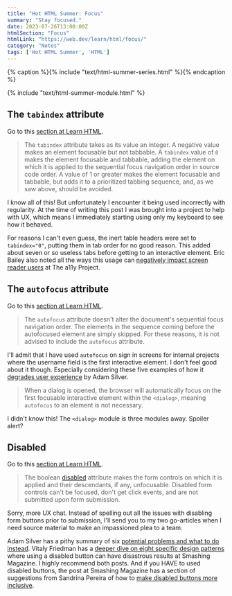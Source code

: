 ```yaml
---
title: "Hot HTML Summer: Focus"
summary: "Stay focused."
date: 2023-07-26T13:00:00Z
htmlSection: "Focus"
htmlLink: "https://web.dev/learn/html/focus/"
category: "Notes"
tags: ['Hot HTML Summer', 'HTML']
---
```

{% caption %}{% include "text/html-summer-series.html" %}{% endcaption %}

{% include "text/html-summer-module.html" %}

## The `tabindex` attribute

Go to this [section at Learn HTML](https://web.dev/learn/html/focus/#the_tabindex_attribute).

> The `tabindex` attribute takes as its value an integer. A negative value makes an element focusable but not tabbable. A `tabindex` value of `0` makes the element focusable and tabbable, adding the element on which it is applied to the sequential focus navigation order in source code order. A value of 1 or greater makes the element focusable and tabbable, but adds it to a prioritized tabbing sequence, and, as we saw above, should be avoided.

I know all of this! But unfortunately I encounter it being used incorrectly with regularity. At the time of writing this post I was brought into a project to help with UX, which means I immediately starting using only my keyboard to see how it behaved. 

For reasons I can't even guess, the inert table headers were set to `tabindex="0"`, putting them in tab order for no good reason. This added about seven or so useless tabs before getting to an interactive element. Eric Bailey also noted all the ways this usage can [negatively impact screen reader users](https://www.a11yproject.com/posts/how-to-use-the-tabindex-attribute/#making-non-interactive-elements-focusable) at The a11y Project. 

## The `autofocus` attribute

Go to this [section at Learn HTML](https://web.dev/learn/html/focus/#the_autofocus_attribute).

> The `autofocus` attribute doesn't alter the document's sequential focus navigation order. The elements in the sequence coming before the autofocused element are simply skipped. For these reasons, it is not advised to include the `autofocus` attribute.

I'll admit that I have used `autofocus` on sign in screens for internal projects where the username field is the first interactive element. I don't feel good about it though. Especially considering these five examples of how it [degrades user experience](https://adamsilver.io/blog/the-problem-with-automatically-focusing-the-first-input-and-what-to-do-instead/) by Adam Silver.

> When a dialog is opened, the browser will automatically focus on the first focusable interactive element within the `<dialog>`, meaning `autofocus` to an element is not necessary.

I didn't know this! The `<dialog>` module is three modules away. Spoiler alert?

## Disabled

Go to this [section at Learn HTML](https://web.dev/learn/html/focus/#disabled).

> The boolean [disabled](https://developer.mozilla.org/docs/Web/HTML/Attributes/disabled) attribute makes the form controls on which it is applied and their descendants, if any, unfocusable. Disabled form controls can't be focused, don't get click events, and are not submitted upon form submission.

Sorry, more UX chat. Instead of spelling out all the issues with disabling form buttons prior to submission, I'll send you to my two go-articles when I need source material to make an impassioned plea to a team. 

Adam Silver has a pithy summary of six [potential problems and what to do instead](https://adamsilver.io/blog/the-problem-with-disabled-buttons-and-what-to-do-instead/). Vitaly Friedman has a [deeper dive on eight specific design patterns ](https://www.smashingmagazine.com/2021/08/frustrating-design-patterns-disabled-buttons/) where using a disabled button can have disastrous results at Smashing Magazine. I highly recommend both posts. And if you HAVE to used disabled buttons, the post at Smashing Magazine has a section of suggestions from Sandrina Pereira of how to [make disabled buttons more inclusive](https://www.smashingmagazine.com/2021/08/frustrating-design-patterns-disabled-buttons/#making-disabled-buttons-more-inclusive).









